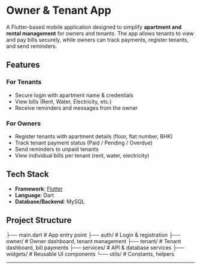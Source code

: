 # Owner & Tenant App  

A Flutter-based mobile application designed to simplify **apartment and rental management** for owners and tenants. The app allows tenants to view and pay bills securely, while owners can track payments, register tenants, and send reminders.  



##  Features  

###  For Tenants  
-  Secure login with apartment name & credentials  
-  View bills (Rent, Water, Electricity, etc.)  
-  Receive reminders and messages from the owner  

### For Owners  
-  Register tenants with apartment details (floor, flat number, BHK)  
-  Track tenant payment status (Paid / Pending / Overdue)  
-  Send reminders to unpaid tenants  
-  View individual bills per tenant (rent, water, electricity)  
  



##  Tech Stack  

- **Framework**: [Flutter](https://flutter.dev/)  
- **Language**: Dart  
- **Database/Backend**: MySQL   
 


##  Project Structure  
├── main.dart # App entry point
├── auth/ # Login & registration
├── owner/ # Owner dashboard, tenant management
├── tenant/ # Tenant dashboard, bill payments
├── services/ # API & database services
├── widgets/ # Reusable UI components
└── utils/ # Constants, helpers


---

      


